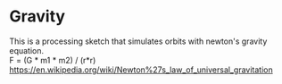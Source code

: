 # Gravity

This is a processing sketch that simulates orbits with newton's gravity equation.  
      F = (G * m1 * m2) / (r*r)  
      https://en.wikipedia.org/wiki/Newton%27s_law_of_universal_gravitation
